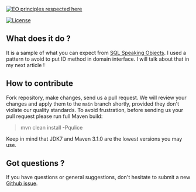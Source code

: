 [![EO principles respected here](https://www.elegantobjects.org/badge.svg)](https://www.elegantobjects.org)

[![License](https://img.shields.io/badge/license-MIT-green.svg)](https://github.com/baudoliver7/sql-speaking-objects-sample/blob/main/LICENSE.txt)

## What does it do ?
It is a sample of what you can expect from [SQL Speaking Objects](https://www.yegor256.com/2014/12/01/orm-offensive-anti-pattern.html). I used a pattern to avoid to put ID method in domain interface. I will talk about that in my next article !

## How to contribute
Fork repository, make changes, send us a pull request. We will review
your changes and apply them to the `main` branch shortly, provided
they don't violate our quality standards. To avoid frustration, before
sending us your pull request please run full Maven build:

> mvn clean install -Pqulice

Keep in mind that JDK7 and Maven 3.1.0 are the lowest versions you may use.

## Got questions ?

If you have questions or general suggestions, don't hesitate to submit
a new [Github issue](https://github.com/baudoliver7/sql-speaking-objects-sample/issues/new).
